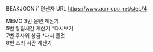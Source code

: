 BEAKJOON 
if 연산자
URL https://www.acmicpc.net/step/4

MEMO
3번 윤년 계산기 <br>
5번 알림시간 계산기 *다시보기 <br>
7번 주사위 상금 *다시 풀것 <br>
8번 조리 시간 계산기 <br>

